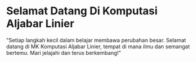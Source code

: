 # Selamat Datang Di Komputasi Aljabar Linier

"Setiap langkah kecil dalam belajar membawa perubahan besar. Selamat datang di MK Komputasi Aljabar Linier, tempat di mana ilmu dan semangat bertemu. Mari jelajahi dan terus berkembang!"


```{tableofcontents}
```
